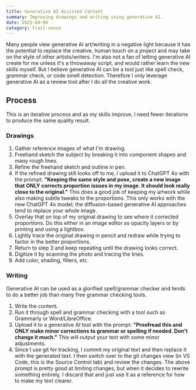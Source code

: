 ```yaml
---
title: Generative AI Assisted Content
summary: Improving drawings and writing using generative AI.
date: 2025-04-06
category: trail-sense
---
```


Many people view generative AI art/writing in a negative light because it has the potential to replace the creative, human touch on a project and may take on the style of other artists/writers. I'm also not a fan of letting generative AI create for me unless it's a throwaway script, and would rather learn the new skills myself. But I believe generative AI can be a tool just like spell check, grammar check, or code smell detection. Therefore I only leverage generative AI as a review tool after I do all the creative work.

## Process
This is an iterative process and as my skills improve, I need fewer iterations to produce the same quality result.

### Drawings

1. Gather reference images of what I'm drawing.
2. Freehand sketch the subject by breaking it into component shapes and many rough lines.
3. Refine the freehand sketch and outline in pen.
4. If the refined drawing still looks off to me, I upload it to ChatGPT 4o with the prompt: **"Keeping the same style and pose, create a new image that ONLY corrects proportion issues in my image. It should look really close to the original."** This does a good job of keeping my artwork while also making subtle tweaks to the proportions. This only works with the new ChatGPT 4o model; the diffusion-based generative AI approaches tend to replace your whole image.
5. Overlay that on top of my original drawing to see where it corrected proportions. Do this either in an image editor as opacity layers or by printing and using a lightbox.
6. Lightly trace the original drawing in pencil and redraw while trying to factor in the better proportions.
7. Return to step 3 and keep repeating until the drawing looks correct.
8. Digitize it by scanning the photo and tracing the lines.
9. Add color, shading, filters, etc.

### Writing

Generative AI can be used as a glorified spell/grammar checker and tends to do a better job than many free grammar checking tools.

1. Write the content.
2. Run it through spell and grammar checking with a tool such as Grammarly or Word/LibreOffice.
3. Upload it to a generative AI tool with the prompt: **"Proofread this and ONLY make minor corrections to grammar or spelling if needed. Don't change it much."** This will output your text with some minor adjustments.
4. Since I use git for tracking, I commit my original text and then replace it with the generated text. I then switch over to the git changes view (in VS Code, this is the Source Control tab) and review the changes. The above prompt is pretty good at limiting changes, but when it decides to rewrite something entirely, I discard that and just use it as a reference for how to make my text clearer.